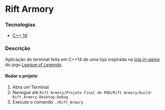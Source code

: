 # Rift Armory



### Tecnologias
- [C++ 14]()

### Descrição

Aplicação de terminal feita em C++14 de uma loja inspirada na [loja *in-game*](https://images.contentstack.io/v3/assets/blt731acb42bb3d1659/blt4456b90a9ab993ad/5f639144ad6ff34788c04705/Preseason-All_opt.jpg) do jogo [League of Legends](https://na.leagueoflegends.com/pt-br/). 

#### Rodar o projeto


1. Abra um Terminal
2. Navegue até ``Rift-Armory/Projeto Final de POO/Rift Armory/build-Rift_Armory-Desktop-Debug`` 
3. Execute o comando ``./Rift_Armory``
